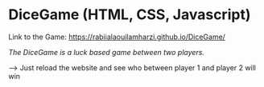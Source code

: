 # DiceGame (HTML, CSS, Javascript)

Link to the Game: https://rabiialaouilamharzi.github.io/DiceGame/
 
*The DiceGame is a luck based game between two players.*

--> Just reload the website and see who between player 1 and player 2 will win
